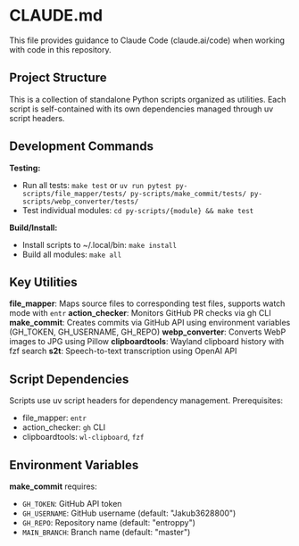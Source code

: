 # CLAUDE.md

This file provides guidance to Claude Code (claude.ai/code) when working with code in this repository.

## Project Structure

This is a collection of standalone Python scripts organized as utilities. Each script is self-contained with its own dependencies managed through uv script headers.

## Development Commands

**Testing:**
- Run all tests: `make test` or `uv run pytest py-scripts/file_mapper/tests/ py-scripts/make_commit/tests/ py-scripts/webp_converter/tests/`
- Test individual modules: `cd py-scripts/{module} && make test`

**Build/Install:**
- Install scripts to ~/.local/bin: `make install`
- Build all modules: `make all`

## Key Utilities

**file_mapper**: Maps source files to corresponding test files, supports watch mode with `entr`
**action_checker**: Monitors GitHub PR checks via gh CLI
**make_commit**: Creates commits via GitHub API using environment variables (GH_TOKEN, GH_USERNAME, GH_REPO)
**webp_converter**: Converts WebP images to JPG using Pillow
**clipboardtools**: Wayland clipboard history with fzf search
**s2t**: Speech-to-text transcription using OpenAI API

## Script Dependencies

Scripts use uv script headers for dependency management. Prerequisites:
- file_mapper: `entr`
- action_checker: `gh` CLI
- clipboardtools: `wl-clipboard`, `fzf`

## Environment Variables

**make_commit** requires:
- `GH_TOKEN`: GitHub API token
- `GH_USERNAME`: GitHub username (default: "Jakub3628800")
- `GH_REPO`: Repository name (default: "entroppy")
- `MAIN_BRANCH`: Branch name (default: "master")
